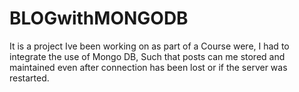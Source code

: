 # BLOGwithMONGODB

It is a project Ive been working on as part of a Course were, I had to integrate the use of Mongo DB, Such that posts can 
me stored and maintained even after connection has been lost or if the server was restarted.


